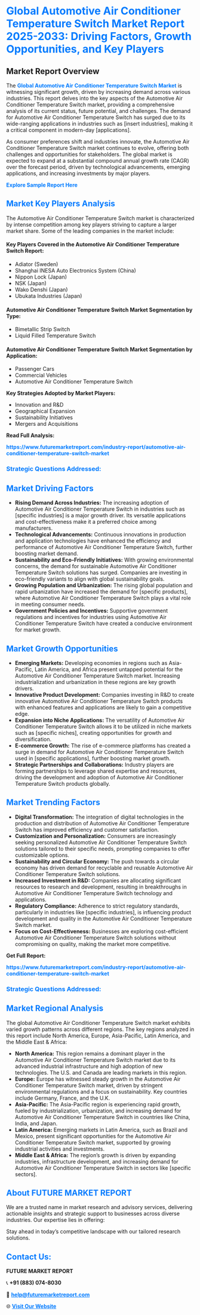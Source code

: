 <h1 style="color: #007BFF;">Global Automotive Air Conditioner Temperature Switch Market Report 2025-2033: Driving Factors, Growth Opportunities, and Key Players</h1>

<section id="overview">
<h2>Market Report Overview</h2>
<p>The <a href="https://www.futuremarketreport.com/industry-report/automotive-air-conditioner-temperature-switch-market" style="color: #007BFF; text-decoration: none;"><strong>Global Automotive Air Conditioner Temperature Switch Market</strong></a> is witnessing significant growth, driven by increasing demand across various industries. This report delves into the key aspects of the Automotive Air Conditioner Temperature Switch market, providing a comprehensive analysis of its current status, future potential, and challenges. The demand for Automotive Air Conditioner Temperature Switch has surged due to its wide-ranging applications in industries such as [insert industries], making it a critical component in modern-day [applications].</p>
<p>As consumer preferences shift and industries innovate, the Automotive Air Conditioner Temperature Switch market continues to evolve, offering both challenges and opportunities for stakeholders. The global market is expected to expand at a substantial compound annual growth rate (CAGR) over the forecast period, driven by technological advancements, emerging applications, and increasing investments by major players.</p>
</section>

<section id="overview">
<p><a href="https://www.futuremarketreport.com/request-sample/reportId=126045" style="color: #007BFF; text-decoration: none;"><strong>Explore Sample Report Here</strong></a></p>
</section>

<section id="key-players">
<h2 style="color: #007BFF;">Market Key Players Analysis</h2>
<p>The Automotive Air Conditioner Temperature Switch market is characterized by intense competition among key players striving to capture a larger market share. Some of the leading companies in the market include:</p>
<h4>Key Players Covered in the Automotive Air Conditioner Temperature Switch Report:</h4>
<ul><li>Adiator (Sweden)</li><li>Shanghai INESA Auto Electronics System (China)</li><li>Nippon Lock (Japan)</li><li>NSK (Japan)</li><li>Wako Denshi (Japan)</li><li>Ubukata Industries (Japan)</li></ul>
<h4>Automotive Air Conditioner Temperature Switch Market Segmentation by Type:</h4>
<ul><li>Bimetallic Strip Switch</li><li>Liquid Filled Temperature Switch</li></ul>

<h4>Automotive Air Conditioner Temperature Switch Market Segmentation by Application:</h4>
<ul><li>Passenger Cars</li><li>Commercial Vehicles</li><li>Automotive Air Conditioner Temperature Switch</li></ul>
<p><strong>Key Strategies Adopted by Market Players:</strong></p>
<ul>
<li>Innovation and R&D</li>
<li>Geographical Expansion</li>
<li>Sustainability Initiatives</li>
<li>Mergers and Acquisitions</li>
</ul>
</section>

<section>
<p><strong>Read Full Analysis: </strong></p><a href="https://www.futuremarketreport.com/industry-report/automotive-air-conditioner-temperature-switch-market" style="color: #007BFF; text-decoration: none;"><strong>https://www.futuremarketreport.com/industry-report/automotive-air-conditioner-temperature-switch-market</strong></a>
<h3 style="color: #007BFF;">Strategic Questions Addressed:</h3>
</section>

<section id="driving-factors">
<h2 style="color: #007BFF;">Market Driving Factors</h2>
<ul>
<li><strong>Rising Demand Across Industries:</strong> The increasing adoption of Automotive Air Conditioner Temperature Switch in industries such as [specific industries] is a major growth driver. Its versatile applications and cost-effectiveness make it a preferred choice among manufacturers.</li>
<li><strong>Technological Advancements:</strong> Continuous innovations in production and application technologies have enhanced the efficiency and performance of Automotive Air Conditioner Temperature Switch, further boosting market demand.</li>
<li><strong>Sustainability and Eco-Friendly Initiatives:</strong> With growing environmental concerns, the demand for sustainable Automotive Air Conditioner Temperature Switch solutions has surged. Companies are investing in eco-friendly variants to align with global sustainability goals.</li>
<li><strong>Growing Population and Urbanization:</strong> The rising global population and rapid urbanization have increased the demand for [specific products], where Automotive Air Conditioner Temperature Switch plays a vital role in meeting consumer needs.</li>
<li><strong>Government Policies and Incentives:</strong> Supportive government regulations and incentives for industries using Automotive Air Conditioner Temperature Switch have created a conducive environment for market growth.</li>
</ul>
</section>

<section id="growth-opportunities">
<h2 style="color: #007BFF;">Market Growth Opportunities</h2>
<ul>
<li><strong>Emerging Markets:</strong> Developing economies in regions such as Asia-Pacific, Latin America, and Africa present untapped potential for the Automotive Air Conditioner Temperature Switch market. Increasing industrialization and urbanization in these regions are key growth drivers.</li>
<li><strong>Innovative Product Development:</strong> Companies investing in R&D to create innovative Automotive Air Conditioner Temperature Switch products with enhanced features and applications are likely to gain a competitive edge.</li>
<li><strong>Expansion into Niche Applications:</strong> The versatility of Automotive Air Conditioner Temperature Switch allows it to be utilized in niche markets such as [specific niches], creating opportunities for growth and diversification.</li>
<li><strong>E-commerce Growth:</strong> The rise of e-commerce platforms has created a surge in demand for Automotive Air Conditioner Temperature Switch used in [specific applications], further boosting market growth.</li>
<li><strong>Strategic Partnerships and Collaborations:</strong> Industry players are forming partnerships to leverage shared expertise and resources, driving the development and adoption of Automotive Air Conditioner Temperature Switch products globally.</li>
</ul>
</section>

<section id="trending-factors">
<h2 style="color: #007BFF;">Market Trending Factors</h2>
<ul>
<li><strong>Digital Transformation:</strong> The integration of digital technologies in the production and distribution of Automotive Air Conditioner Temperature Switch has improved efficiency and customer satisfaction.</li>
<li><strong>Customization and Personalization:</strong> Consumers are increasingly seeking personalized Automotive Air Conditioner Temperature Switch solutions tailored to their specific needs, prompting companies to offer customizable options.</li>
<li><strong>Sustainability and Circular Economy:</strong> The push towards a circular economy has driven demand for recyclable and reusable Automotive Air Conditioner Temperature Switch solutions.</li>
<li><strong>Increased Investment in R&D:</strong> Companies are allocating significant resources to research and development, resulting in breakthroughs in Automotive Air Conditioner Temperature Switch technology and applications.</li>
<li><strong>Regulatory Compliance:</strong> Adherence to strict regulatory standards, particularly in industries like [specific industries], is influencing product development and quality in the Automotive Air Conditioner Temperature Switch market.</li>
<li><strong>Focus on Cost-Effectiveness:</strong> Businesses are exploring cost-efficient Automotive Air Conditioner Temperature Switch solutions without compromising on quality, making the market more competitive.</li>
</ul>
</section>

<section>
<p><strong>Get Full Report: </strong></p><a href="https://www.futuremarketreport.com/industry-report/automotive-air-conditioner-temperature-switch-market" style="color: #007BFF; text-decoration: none;"><strong>https://www.futuremarketreport.com/industry-report/automotive-air-conditioner-temperature-switch-market</strong></a>
<h3 style="color: #007BFF;">Strategic Questions Addressed:</h3>
</section>


<section id="regional-analysis">
<h2 style="color: #007BFF;">Market Regional Analysis</h2>
<p>The global Automotive Air Conditioner Temperature Switch market exhibits varied growth patterns across different regions. The key regions analyzed in this report include North America, Europe, Asia-Pacific, Latin America, and the Middle East & Africa:</p>
<ul>
<li><strong>North America:</strong> This region remains a dominant player in the Automotive Air Conditioner Temperature Switch market due to its advanced industrial infrastructure and high adoption of new technologies. The U.S. and Canada are leading markets in this region.</li>
<li><strong>Europe:</strong> Europe has witnessed steady growth in the Automotive Air Conditioner Temperature Switch market, driven by stringent environmental regulations and a focus on sustainability. Key countries include Germany, France, and the U.K.</li>
<li><strong>Asia-Pacific:</strong> The Asia-Pacific region is experiencing rapid growth, fueled by industrialization, urbanization, and increasing demand for Automotive Air Conditioner Temperature Switch in countries like China, India, and Japan.</li>
<li><strong>Latin America:</strong> Emerging markets in Latin America, such as Brazil and Mexico, present significant opportunities for the Automotive Air Conditioner Temperature Switch market, supported by growing industrial activities and investments.</li>
<li><strong>Middle East & Africa:</strong> The region’s growth is driven by expanding industries, infrastructure development, and increasing demand for Automotive Air Conditioner Temperature Switch in sectors like [specific sectors].</li>
</ul>
</section>

<footer>
<h2 style="color: #007BFF;">About FUTURE MARKET REPORT</h2>
<p>We are a trusted name in market research and advisory services, delivering actionable insights and strategic support to businesses across diverse industries. Our expertise lies in offering:</p>

<p>Stay ahead in today’s competitive landscape with our tailored research solutions.</p>

<h2 style="color: #007BFF;">Contact Us:</h2>
<p><strong>FUTURE MARKET REPORT</strong></p>
<p>📞 <strong>+91 (883) 074-8030</strong></p>
<p>📧 <strong><a href="mailto:help@futuremarketreport.com" style="color: #007BFF;">help@futuremarketreport.com</a></strong></p>
<p>🌐 <strong><a href="https://www.futuremarketreport.com/" style="color: #007BFF;">Visit Our Website</a></strong></p>
</footer>